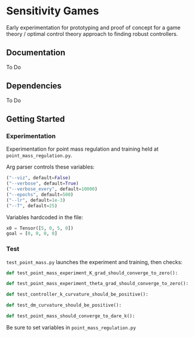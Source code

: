 # Sensitivity Games
Early experimentation for prototyping and proof of concept for a game theory / optimal control theory approach to finding robust controllers. 

## Documentation
To Do

## Dependencies 
To Do

## Getting Started
### Experimentation
Experimentation for point mass regulation and training held at `point_mass_regulation.py`.

Arg parser controls these variables:

```py
("--viz", default=False)
("--verbose", default=True)
("--verbose_every", default=10000)
("--epochs", default=500)
("--lr", default=1e-3)
("--T", default=25)
```

Variables hardcoded in the file:
```py
x0 = Tensor([5, 0, 5, 0])
goal = [0, 0, 0, 0]
```

### Test
`test_point_mass.py` launches the experiment and training, then checks: 
```py
def test_point_mass_experiment_K_grad_should_converge_to_zero():

def test_point_mass_experiment_theta_grad_should_converge_to_zero():

def test_controller_k_curvature_should_be_positive():

def test_dm_curvature_should_be_positive():

def test_point_mass_should_converge_to_dare_k():
```

Be sure to set variables in `point_mass_regulation.py`